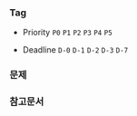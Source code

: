 ### Tag

- Priority
  `P0` `P1` `P2` `P3` `P4` `P5`

- Deadline
  `D-0` `D-1` `D-2` `D-3` `D-7`

### 문제

### 참고문서
